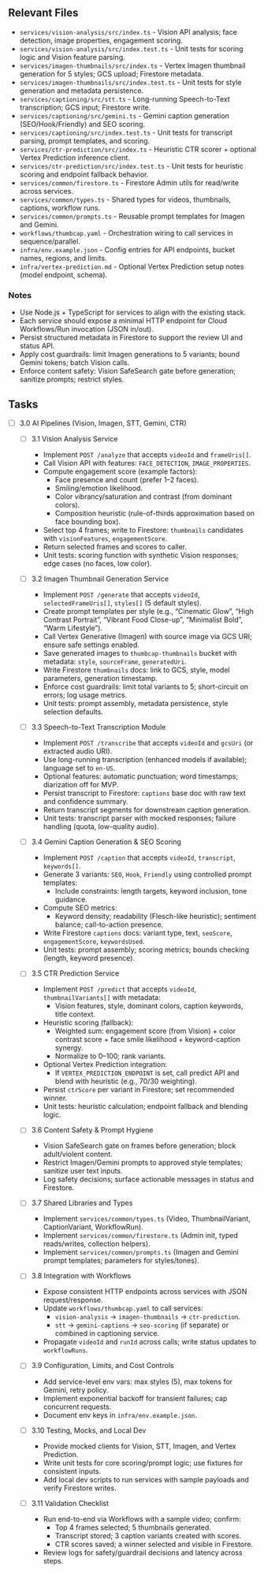 ## Relevant Files

- `services/vision-analysis/src/index.ts` - Vision API analysis; face detection, image properties, engagement scoring.
- `services/vision-analysis/src/index.test.ts` - Unit tests for scoring logic and Vision feature parsing.
- `services/imagen-thumbnails/src/index.ts` - Vertex Imagen thumbnail generation for 5 styles; GCS upload; Firestore metadata.
- `services/imagen-thumbnails/src/index.test.ts` - Unit tests for style generation and metadata persistence.
- `services/captioning/src/stt.ts` - Long-running Speech-to-Text transcription; GCS input; Firestore write.
- `services/captioning/src/gemini.ts` - Gemini caption generation (SEO/Hook/Friendly) and SEO scoring.
- `services/captioning/src/index.test.ts` - Unit tests for transcript parsing, prompt templates, and scoring.
- `services/ctr-prediction/src/index.ts` - Heuristic CTR scorer + optional Vertex Prediction inference client.
- `services/ctr-prediction/src/index.test.ts` - Unit tests for heuristic scoring and endpoint fallback behavior.
- `services/common/firestore.ts` - Firestore Admin utils for read/write across services.
- `services/common/types.ts` - Shared types for videos, thumbnails, captions, workflow runs.
- `services/common/prompts.ts` - Reusable prompt templates for Imagen and Gemini.
- `workflows/thumbcap.yaml` - Orchestration wiring to call services in sequence/parallel.
- `infra/env.example.json` - Config entries for API endpoints, bucket names, regions, and limits.
- `infra/vertex-prediction.md` - Optional Vertex Prediction setup notes (model endpoint, schema).

### Notes

- Use Node.js + TypeScript for services to align with the existing stack.
- Each service should expose a minimal HTTP endpoint for Cloud Workflows/Run invocation (JSON in/out).
- Persist structured metadata in Firestore to support the review UI and status API.
- Apply cost guardrails: limit Imagen generations to 5 variants; bound Gemini tokens; batch Vision calls.
- Enforce content safety: Vision SafeSearch gate before generation; sanitize prompts; restrict styles.

## Tasks

- [ ] 3.0 AI Pipelines (Vision, Imagen, STT, Gemini, CTR)

  - [ ] 3.1 Vision Analysis Service
    - Implement `POST /analyze` that accepts `videoId` and `frameUris[]`.
    - Call Vision API with features: `FACE_DETECTION`, `IMAGE_PROPERTIES`.
    - Compute engagement score (example factors):
      - Face presence and count (prefer 1–2 faces).
      - Smiling/emotion likelihood.
      - Color vibrancy/saturation and contrast (from dominant colors).
      - Composition heuristic (rule-of-thirds approximation based on face bounding box).
    - Select top 4 frames; write to Firestore: `thumbnails` candidates with `visionFeatures`, `engagementScore`.
    - Return selected frames and scores to caller.
    - Unit tests: scoring function with synthetic Vision responses; edge cases (no faces, low color).

  - [ ] 3.2 Imagen Thumbnail Generation Service
    - Implement `POST /generate` that accepts `videoId`, `selectedFrameUris[]`, `styles[]` (5 default styles).
    - Create prompt templates per style (e.g., “Cinematic Glow”, “High Contrast Portrait”, “Vibrant Food Close-up”, “Minimalist Bold”, “Warm Lifestyle”).
    - Call Vertex Generative (Imagen) with source image via GCS URI; ensure safe settings enabled.
    - Save generated images to `thumbcap-thumbnails` bucket with metadata: `style`, `sourceFrame`, `generatedUri`.
    - Write Firestore `thumbnails` docs: link to GCS, style, model parameters, generation timestamp.
    - Enforce cost guardrails: limit total variants to 5; short-circuit on errors; log usage metrics.
    - Unit tests: prompt assembly, metadata persistence, style selection defaults.

  - [ ] 3.3 Speech-to-Text Transcription Module
    - Implement `POST /transcribe` that accepts `videoId` and `gcsUri` (or extracted audio URI).
    - Use long-running transcription (enhanced models if available); language set to `en-US`.
    - Optional features: automatic punctuation; word timestamps; diarization off for MVP.
    - Persist transcript to Firestore: `captions` base doc with raw text and confidence summary.
    - Return transcript segments for downstream caption generation.
    - Unit tests: transcript parser with mocked responses; failure handling (quota, low-quality audio).

  - [ ] 3.4 Gemini Caption Generation & SEO Scoring
    - Implement `POST /caption` that accepts `videoId`, `transcript`, `keywords[]`.
    - Generate 3 variants: `SEO`, `Hook`, `Friendly` using controlled prompt templates:
      - Include constraints: length targets, keyword inclusion, tone guidance.
    - Compute SEO metrics:
      - Keyword density; readability (Flesch-like heuristic); sentiment balance; call-to-action presence.
    - Write Firestore `captions` docs: variant type, text, `seoScore`, `engagementScore`, `keywordsUsed`.
    - Unit tests: prompt assembly; scoring metrics; bounds checking (length, keyword presence).

  - [ ] 3.5 CTR Prediction Service
    - Implement `POST /predict` that accepts `videoId`, `thumbnailVariants[]` with metadata:
      - Vision features, style, dominant colors, caption keywords, title context.
    - Heuristic scoring (fallback):
      - Weighted sum: engagement score (from Vision) + color contrast score + face smile likelihood + keyword-caption synergy.
      - Normalize to 0–100; rank variants.
    - Optional Vertex Prediction integration:
      - If `VERTEX_PREDICTION_ENDPOINT` is set, call predict API and blend with heuristic (e.g., 70/30 weighting).
    - Persist `ctrScore` per variant in Firestore; set recommended winner.
    - Unit tests: heuristic calculation; endpoint fallback and blending logic.

  - [ ] 3.6 Content Safety & Prompt Hygiene
    - Vision SafeSearch gate on frames before generation; block adult/violent content.
    - Restrict Imagen/Gemini prompts to approved style templates; sanitize user text inputs.
    - Log safety decisions; surface actionable messages in status and Firestore.

  - [ ] 3.7 Shared Libraries and Types
    - Implement `services/common/types.ts` (Video, ThumbnailVariant, CaptionVariant, WorkflowRun).
    - Implement `services/common/firestore.ts` (Admin init, typed reads/writes, collection helpers).
    - Implement `services/common/prompts.ts` (Imagen and Gemini prompt templates; parameters for styles/tones).

  - [ ] 3.8 Integration with Workflows
    - Expose consistent HTTP endpoints across services with JSON request/response.
    - Update `workflows/thumbcap.yaml` to call services:
      - `vision-analysis` → `imagen-thumbnails` → `ctr-prediction`.
      - `stt` → `gemini-captions` → `seo-scoring` (if separate) or combined in captioning service.
    - Propagate `videoId` and `runId` across calls; write status updates to `workflowRuns`.

  - [ ] 3.9 Configuration, Limits, and Cost Controls
    - Add service-level env vars: max styles (5), max tokens for Gemini, retry policy.
    - Implement exponential backoff for transient failures; cap concurrent requests.
    - Document env keys in `infra/env.example.json`.

  - [ ] 3.10 Testing, Mocks, and Local Dev
    - Provide mocked clients for Vision, STT, Imagen, and Vertex Prediction.
    - Write unit tests for core scoring/prompt logic; use fixtures for consistent inputs.
    - Add local dev scripts to run services with sample payloads and verify Firestore writes.

  - [ ] 3.11 Validation Checklist
    - Run end-to-end via Workflows with a sample video; confirm:
      - Top 4 frames selected; 5 thumbnails generated.
      - Transcript stored; 3 caption variants created with scores.
      - CTR scores saved; a winner selected and visible in Firestore.
    - Review logs for safety/guardrail decisions and latency across steps.